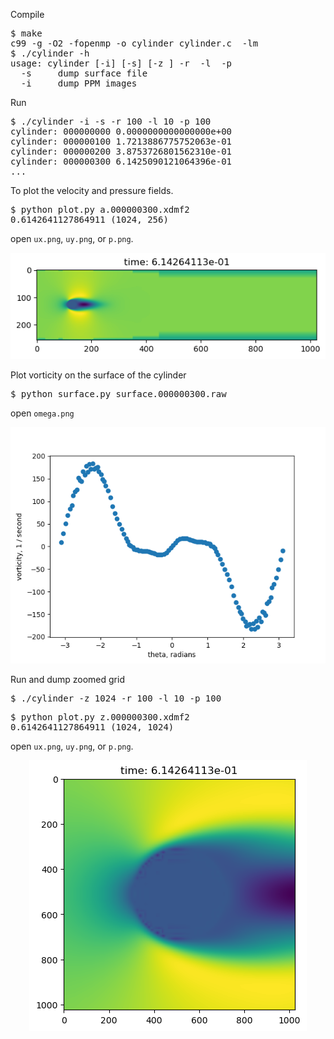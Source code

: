 Compile

<pre>
$ make
c99 -g -O2 -fopenmp -o cylinder cylinder.c  -lm
$ ./cylinder -h
usage: cylinder [-i] [-s] [-z <number of cells>] -r <Reynolds number> -l <resolution level> -p <dump period>
  -s     dump surface file
  -i     dump PPM images
</pre>

Run

<pre>
$ ./cylinder -i -s -r 100 -l 10 -p 100
cylinder: 000000000 0.0000000000000000e+00
cylinder: 000000100 1.7213886775752063e-01
cylinder: 000000200 3.8753726801562310e-01
cylinder: 000000300 6.1425090121064396e-01
...
</pre>

To plot the velocity and pressure fields.
<pre>
$ python plot.py a.000000300.xdmf2
0.6142641127864911 (1024, 256)
</pre>


open `ux.png`, `uy.png`, or `p.png`.

<p align="center"><img src="img/ux.png"/></p>

Plot vorticity on the surface of the cylinder

<pre>
$ python surface.py surface.000000300.raw
</pre>

open `omega.png`

<p align="center"><img src="img/omega.png"/></p>

Run and dump zoomed grid

<pre>
$ ./cylinder -z 1024 -r 100 -l 10 -p 100
</pre>

<pre>
$ python plot.py z.000000300.xdmf2
0.6142641127864911 (1024, 1024)
</pre>

open `ux.png`, `uy.png`, or `p.png`.

<p align="center"><img src="img/z.ux.png"/></p>
